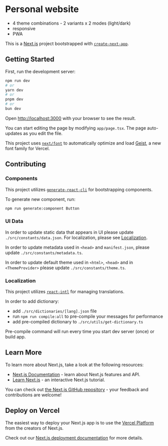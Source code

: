 # Personal website

- 4 theme combinations - 2 variants x 2 modes (light/dark)
- responsive
- PWA

This is a [Next.js](https://nextjs.org) project bootstrapped with [`create-next-app`](https://nextjs.org/docs/app/api-reference/cli/create-next-app).

## Getting Started

First, run the development server:

```bash
npm run dev
# or
yarn dev
# or
pnpm dev
# or
bun dev
```

Open [http://localhost:3000](http://localhost:3000) with your browser to see the result.

You can start editing the page by modifying `app/page.tsx`. The page auto-updates as you edit the file.

This project uses [`next/font`](https://nextjs.org/docs/app/building-your-application/optimizing/fonts) to automatically optimize and load [Geist](https://vercel.com/font), a new font family for Vercel.

## Contributing

### Components

This project utilizes [`generate-react-cli`](https://github.com/arminbro/generate-react-cli) for bootstrapping components.

To generate new component, run:

```bash
npm run generate:component Button
```

### UI Data

In order to update static data that appears in UI please update `./src/constants/data.json`. For localization, please see [Localization](##Localization).

In order to update metadata used in `<head>` and `manifest.json`, please update `./src/constants/metadata.ts`.

In order to update default theme used in `<html>`, `<head>` and in `<ThemeProvider>` please update `./src/constants/theme.ts`.

### Localization

This project utilizes [`react-intl`](https://formatjs.github.io/docs/react-intl/) for managing translations.

In order to add dictionary:

- add `./src/dictionaries/[lang].json` file
- run `npm run compile:all` to pre-compile your messages for performance
- add pre-compiled dictionary to `./src/utils/get-dictionary.ts`

Pre-compile command will run every time you start dev server (once) or build app.

## Learn More

To learn more about Next.js, take a look at the following resources:

- [Next.js Documentation](https://nextjs.org/docs) - learn about Next.js features and API.
- [Learn Next.js](https://nextjs.org/learn) - an interactive Next.js tutorial.

You can check out [the Next.js GitHub repository](https://github.com/vercel/next.js) - your feedback and contributions are welcome!

## Deploy on Vercel

The easiest way to deploy your Next.js app is to use the [Vercel Platform](https://vercel.com/new?utm_medium=default-template&filter=next.js&utm_source=create-next-app&utm_campaign=create-next-app-readme) from the creators of Next.js.

Check out our [Next.js deployment documentation](https://nextjs.org/docs/app/building-your-application/deploying) for more details.
